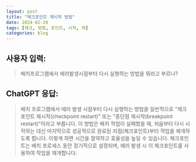 ```yaml
---
layout: post
title: "체크포인트 재시작 방법"
date: 2024-02-20
tags: [체크, 방법, 포인트, 시작, 재]
categories: blog
---
```


## 사용자 입력:
> 배치프로그램에서 에러발생시점부터 다시 실행하는 방법을 뭐라고 부르나?

## ChatGPT 응답:
> 배치 프로그램에서 에러 발생 시점부터 다시 실행하는 방법을 일반적으로 "체크포인트 재시작(checkpoint restart)" 또는 "중단점 재시작(breakpoint restart)"이라고 부릅니다. 이 방법은 배치 작업이 실패했을 때, 처음부터 다시 시작하는 대신 마지막으로 성공적으로 완료된 지점(체크포인트)부터 작업을 재개하도록 합니다. 이렇게 하면 시간을 절약하고 효율성을 높일 수 있습니다. 체크포인트는 배치 프로세스 동안 정기적으로 설정되며, 에러 발생 시 이 체크포인트를 사용하여 작업을 재개합니다.


